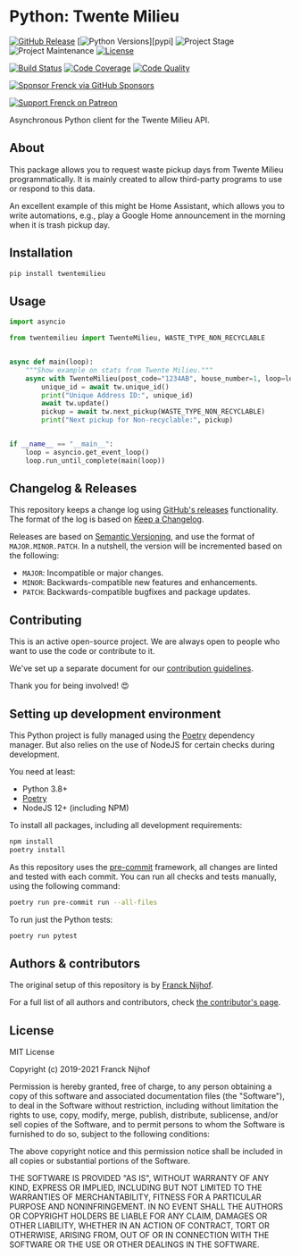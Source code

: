 # Python: Twente Milieu

[![GitHub Release][releases-shield]][releases]
[![Python Versions][python-versions-shield]][pypi]
![Project Stage][project-stage-shield]
![Project Maintenance][maintenance-shield]
[![License][license-shield]](LICENSE.md)

[![Build Status][build-shield]][build]
[![Code Coverage][codecov-shield]][codecov]
[![Code Quality][code-quality-shield]][code-quality]

[![Sponsor Frenck via GitHub Sponsors][github-sponsors-shield]][github-sponsors]

[![Support Frenck on Patreon][patreon-shield]][patreon]

Asynchronous Python client for the Twente Milieu API.

## About

This package allows you to request waste pickup days from Twente Milieu
programmatically. It is mainly created to allow third-party programs to use
or respond to this data.

An excellent example of this might be Home Assistant, which allows you to write
automations, e.g., play a Google Home announcement in the morning when it is
trash pickup day.

## Installation

```bash
pip install twentemilieu
```

## Usage

```python
import asyncio

from twentemilieu import TwenteMilieu, WASTE_TYPE_NON_RECYCLABLE


async def main(loop):
    """Show example on stats from Twente Milieu."""
    async with TwenteMilieu(post_code="1234AB", house_number=1, loop=loop) as tw:
        unique_id = await tw.unique_id()
        print("Unique Address ID:", unique_id)
        await tw.update()
        pickup = await tw.next_pickup(WASTE_TYPE_NON_RECYCLABLE)
        print("Next pickup for Non-recyclable:", pickup)


if __name__ == "__main__":
    loop = asyncio.get_event_loop()
    loop.run_until_complete(main(loop))
```

## Changelog & Releases

This repository keeps a change log using [GitHub's releases][releases]
functionality. The format of the log is based on
[Keep a Changelog][keepchangelog].

Releases are based on [Semantic Versioning][semver], and use the format
of ``MAJOR.MINOR.PATCH``. In a nutshell, the version will be incremented
based on the following:

- ``MAJOR``: Incompatible or major changes.
- ``MINOR``: Backwards-compatible new features and enhancements.
- ``PATCH``: Backwards-compatible bugfixes and package updates.

## Contributing

This is an active open-source project. We are always open to people who want to
use the code or contribute to it.

We've set up a separate document for our
[contribution guidelines](CONTRIBUTING.md).

Thank you for being involved! :heart_eyes:

## Setting up development environment

This Python project is fully managed using the [Poetry][poetry] dependency manager. But also relies on the use of NodeJS for certain checks during development.

You need at least:

- Python 3.8+
- [Poetry][poetry-install]
- NodeJS 12+ (including NPM)

To install all packages, including all development requirements:

```bash
npm install
poetry install
```

As this repository uses the [pre-commit][pre-commit] framework, all changes
are linted and tested with each commit. You can run all checks and tests
manually, using the following command:

```bash
poetry run pre-commit run --all-files
```

To run just the Python tests:

```bash
poetry run pytest
```

## Authors & contributors

The original setup of this repository is by [Franck Nijhof][frenck].

For a full list of all authors and contributors,
check [the contributor's page][contributors].

## License

MIT License

Copyright (c) 2019-2021 Franck Nijhof

Permission is hereby granted, free of charge, to any person obtaining a copy
of this software and associated documentation files (the "Software"), to deal
in the Software without restriction, including without limitation the rights
to use, copy, modify, merge, publish, distribute, sublicense, and/or sell
copies of the Software, and to permit persons to whom the Software is
furnished to do so, subject to the following conditions:

The above copyright notice and this permission notice shall be included in all
copies or substantial portions of the Software.

THE SOFTWARE IS PROVIDED "AS IS", WITHOUT WARRANTY OF ANY KIND, EXPRESS OR
IMPLIED, INCLUDING BUT NOT LIMITED TO THE WARRANTIES OF MERCHANTABILITY,
FITNESS FOR A PARTICULAR PURPOSE AND NONINFRINGEMENT. IN NO EVENT SHALL THE
AUTHORS OR COPYRIGHT HOLDERS BE LIABLE FOR ANY CLAIM, DAMAGES OR OTHER
LIABILITY, WHETHER IN AN ACTION OF CONTRACT, TORT OR OTHERWISE, ARISING FROM,
OUT OF OR IN CONNECTION WITH THE SOFTWARE OR THE USE OR OTHER DEALINGS IN THE
SOFTWARE.

[build-shield]: https://github.com/frenck/python-twentemilieu/workflows/Continuous%20Integration/badge.svg
[build]: https://github.com/frenck/python-twentemilieu/actions
[code-quality-shield]: https://img.shields.io/lgtm/grade/python/g/frenck/python-twentemilieu.svg?logo=lgtm&logoWidth=18
[code-quality]: https://lgtm.com/projects/g/frenck/python-twentemilieu/context:python
[codecov-shield]: https://codecov.io/gh/frenck/python-twentemilieu/branch/master/graph/badge.svg
[codecov]: https://codecov.io/gh/frenck/python-twentemilieu
[commits-shield]: https://img.shields.io/github/commit-activity/y/frenck/python-twentemilieu.svg
[commits]: https://github.com/frenck/python-twentemilieu/commits/master
[contributors]: https://github.com/frenck/python-twentemilieu/graphs/contributors
[frenck]: https://github.com/frenck
[github-sponsors-shield]: https://frenck.dev/wp-content/uploads/2019/12/github_sponsor.png
[github-sponsors]: https://github.com/sponsors/frenck
[keepchangelog]: http://keepachangelog.com/en/1.0.0/
[license-shield]: https://img.shields.io/github/license/frenck/python-twentemilieu.svg
[maintenance-shield]: https://img.shields.io/maintenance/yes/2021.svg
[patreon-shield]: https://frenck.dev/wp-content/uploads/2019/12/patreon.png
[patreon]: https://www.patreon.com/frenck
[poetry-install]: https://python-poetry.org/docs/#installation
[poetry]: https://python-poetry.org
[pre-commit]: https://pre-commit.com/
[project-stage-shield]: https://img.shields.io/badge/project%20stage-experimental-yellow.svg
[python-versions-shield]: https://img.shields.io/pypi/pyversions/twentemilieu
[releases-shield]: https://img.shields.io/github/release/frenck/python-twentemilieu.svg
[releases]: https://github.com/frenck/python-twentemilieu/releases
[semver]: http://semver.org/spec/v2.0.0.html

